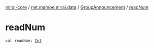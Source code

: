 [mirai-core](../../index.md) / [net.mamoe.mirai.data](../index.md) / [GroupAnnouncement](index.md) / [readNum](./read-num.md)

# readNum

`val readNum: `[`Int`](https://kotlinlang.org/api/latest/jvm/stdlib/kotlin/-int/index.html)